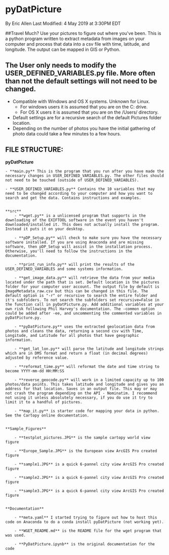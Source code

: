 # pyDatPicture
By Eric Allen
Last Modified: 4 May 2019 at 3:30PM EDT

##Travel Much? Use your pictures to figure out where you've been.
This is a python program written to extract metadata from images on your computer and process that data into a csv file with time, latitude, and longitude. The output can be mapped in GIS or Python.

## The User only needs to modify the USER_DEFINED_VARIABLES.py file. More often than not the default settings will not need to be changed.
- Compatible with Windows and OS X systems. Unknown for Linux. 
    - For windows users it is assumed that you are on the C: drive.
    - For OS X users it is assumed that you are on the /Users/ directory.
- Default settings are for a recursive search of the default Pictures folder location.
- Depending on the number of photos you have the initial gathering of photo data could take a few minutes to a few hours.


## FILE STRUCTURE:

**pyDatPicture**

    - **main.py** This is the program that you run after you have made the necessary changes in USER_DEFINED_VARIABLES.py. The other files should not need to be touched (outside of USER_DEFINED_VARIABLES).
    
    - **USER_DEFINED_VARIABLES.py** Contains the 10 variables that may need to be changed according to your computer and how you want to search and get the data. Contains instructions and examples.


    **src**
        - **wget.py** is a unlicensed program that supports in the downloading of the EXIFTOOL software in the event you haven't downloaded/installed it. This does not actually install the program. Instead it puts it on your desktop.
    
        - **pDP_Setup.py** will check to make sure you have the necessary software installed. If you are using Anaconda and are missing software, then pDP_Setup will assist in the installation process. Otherwise, you'll need to follow the instructions in the documentation.
    
        - **print_run_info.py** will print the results of the USER_DEFINED_VARIABLES and some systems information.
    
        - **get_image_data.py** will retrieve the data from your media located under the path that is set. Default location is the pictures folder for your computer user account. The output file by default is ImageMetadata_raw.csv but this can be changed in this file. The default option is "-r" or recursive to search the entire folder and it's subfolders. To not search the subfolders set recursive=False in the function call in pyDatPicture.py. Add additional variables at your own risk following Phil Harvey's documentation. The -common option could be added after -ee, and uncommenting the commented variables in pyDatPicture.py. 
    
        - **pyDatPicture.py** uses the extracted geolocation data from photos and cleans the data, returning a second csv with Time, Longitude, and Latitude for all photos that have geographic information.
    
        - **get_lat_lon.py** will parse the latitude and longitude strings which are in DMS format and return a float (in decimal degrees) adjusted by reference value.
    
        - **reformat_time.py** will reformat the date and time string to become YYYY-mm-dd HH:MM:SS
    
        - **reverse_geocode.py** will work in a limited capacity up to 100 photos/data points. This takes latitude and longitude and gives you an address for that location. Saves in an output file. This may or may not crash the program depending on the API - Nominatim. I recommend not using it unless absolutely necessary, if you do use it try to limit it to a handful of pictures.
    
        - **map_it.py** is starter code for mapping your data in python. See the Cartopy online documentation.
        

    **Sample_Figures**
    
        - **testplot_pictures.JPG** is the sample cartopy world view figure
        
        - **Europe_Sample.JPG** is the European view ArcGIS Pro created figure
        
        - **sample1.JPG** is a quick 6-pannel city view ArcGIS Pro created figure
        
        - **sample2.JPG** is a quick 6-pannel city view ArcGIS Pro created figure
        
        - **sample3.JPG** is a quick 6-pannel city view ArcGIS Pro created figure
        
        
    **Documentation**
    
        - **meta.yaml** I started trying to figure out how to host this code on Anaconda to do a conda install pyDatPicture (not working yet).
        
        - **WGET_README.md** is the README file for the wget program that was used.
        
        - **PyDatPicture.ipynb** is the original documentation for the code

